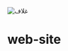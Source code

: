 ![غلاف](https://user-images.githubusercontent.com/100274105/155883800-05f88b24-d49e-4ef0-936d-ea353cb34fa4.jpg)



# web-site
